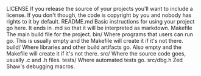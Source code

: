 LICENSE
	If you release the source of your projects you'll want to include a license. If you don't though, the code is copyright by you and nobody has rights to it by default.
README.md
	Basic instructions for using your project go here. It ends in .md so that it will be interpreted as markdown.
Makefile
	The main build file for the project.
bin/
	Where programs that users can run go. This is usually empty and the Makefile will create it if it's not there.
build/
	Where libraries and other build artifacts go. Also empty and the Makefile will create it if it's not there.
src/
	Where the source code goes, usually .c and .h files.
tests/
	Where automated tests go.
src/dbg.h
	Zed Shaw's debugging macros.
